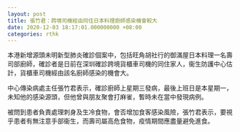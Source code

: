 ```yaml
---
layout: post
title: 張竹君：跨境司機經由同住日本料理廚師感染機會較大
date: 2020-12-03 18:17:01.000000000 +08:00
categories: rthk
---
```


本港新增源頭未明新型肺炎確診個案中，包括旺角胡社行的御滿屋日本料理一名壽司部廚師，確診者是日前在深圳確診跨境貨櫃車司機的同住家人，衞生防護中心估計，貨櫃車司機經由該名廚師感染的機會大。

中心傳染病處主任張竹君表示，確診廚師上星期三發病，最後上班日是本星期一，未知他的感染源頭，但他曾與朋友聚會打麻雀，暫時未在當中發現病例。

被問到患者負責處理刺身及生冷食物，會否增加食客感染風險，張竹君表示，要視乎患者有無注意手部衞生，而壽司屬高危食物，疫情期間應盡量避免進食。
